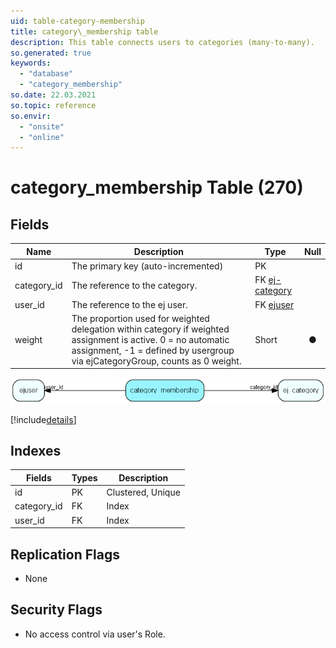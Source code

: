 ```yaml
---
uid: table-category-membership
title: category\_membership table
description: This table connects users to categories (many-to-many).
so.generated: true
keywords:
  - "database"
  - "category_membership"
so.date: 22.03.2021
so.topic: reference
so.envir:
  - "onsite"
  - "online"
---
```


# category\_membership Table (270)

## Fields

| Name | Description | Type | Null |
|------|-------------|------|:----:|
|id|The primary key (auto-incremented)|PK| |
|category\_id|The reference to the category.|FK [ej-category](ej-category.md)| |
|user\_id|The reference to the ej user.|FK [ejuser](ejuser.md)| |
|weight|The proportion used for weighted delegation within category if weighted assignment is active. 0 = no automatic assignment, -1 = defined by usergroup via ejCategoryGroup, counts as 0 weight. |Short|&#x25CF;|


![category_membership table relationship diagram](./media/category_membership.png)

[!include[details](./includes/category-membership.md)]

## Indexes

| Fields | Types | Description |
|--------|-------|-------------|
|id |PK |Clustered, Unique |
|category\_id |FK |Index |
|user\_id |FK |Index |

## Replication Flags

* None

## Security Flags

* No access control via user's Role.

